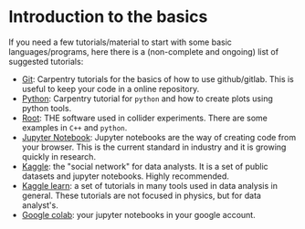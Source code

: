 # Introduction to the basics

If you need a few tutorials/material to start with some basic languages/programs, here there is a (non-complete and ongoing) list of suggested tutorials:

 * [Git](https://swcarpentry.github.io/git-novice/index.html): Carpentry tutorials for the basics of how to use github/gitlab. This is useful to keep your code in a online repository.
 * [Python](https://swcarpentry.github.io/python-novice-inflammation/): Carpentry tutorial for `python` and how to create plots using python tools.
 * [Root](https://root.cern/doc/master/group__Tutorials.html): THE software used in collider experiments. There are some examples in `C++` and `python`.
 * [Jupyter Notebook](https://docs.jupyter.org/en/latest/): Jupyter notebooks are the way of creating code from your browser. This is the current standard in industry and it is growing quickly in research.
 * [Kaggle](https://www.kaggle.com/): the "social network" for data analysts. It is a set of public datasets and jupyter notebooks. Highly recommended.
 * [Kaggle learn](https://www.kaggle.com/learn): a set of tutorials in many tools used in data analysis in general. These tutorials are not focused in physics, but for data analyst's.
 * [Google colab](https://colab.research.google.com): your jupyter notebooks in your google account.
